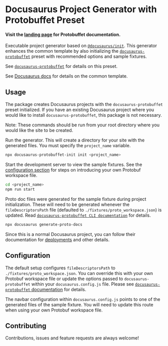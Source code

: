 # Docusaurus Project Generator with Protobuffet Preset

#### Visit the [landing page](https://protobuffet.com/) for Protobuffet documentation.

Executable project generator based on [`@docusaurus/init`](https://github.com/facebook/docusaurus/tree/master/packages/docusaurus-init). This generator enhances the common template by also initializing the [`docusaurus-protobuffet`](https://github.com/protobuffet/docusaurus-protobuffet/tree/master/packages/docusaurus-protobuffet) preset with recommended options and sample fixtures.

See [`docusaurus-protobuffet`](https://github.com/protobuffet/docusaurus-protobuffet/tree/master/packages/docusaurus-protobuffet#usage) for details on this preset.

See [Docusaurus docs](https://docusaurus.io/docs/next/installation#scaffold-project-website) for details on the common template.

## Usage

The package creates Docusaurus projects with the `docusaurus-protobuffet` preset initialized. If you have an existing Docusaurus project where you would like to install `docusaurus-protobuffet`, this package is not necessary.

Note: These commands should be run from your root directory where you would like the site to be created.

Run the generator. This will create a directory for your site with the generated files. You must specify the `project_name` variable.

```sh
npx docusaurus-protobuffet-init init <project_name>
```

Start the development server to view the sample fixtures. See the [configuration section](#configuration) for steps on introducing your own Protobuf workspace file.

```sh
cd <project_name>
npm run start
```

Proto doc files were generated for the sample fixture during project initialization. These will need to be generated whenever the `fileDescriptorsPath` file (defaulted to `./fixtures/proto_workspace.json`) is updated. Read [`docusaurus-protobuffet CLI documentation`](https://github.com/protobuffet/docusaurus-protobuffet/tree/master/packages/docusaurus-protobuffet#cli-commands) for details.

```sh
npx docusaurus generate-proto-docs
```

Since this is a normal Docusaurus project, you can follow their documentation for [deployments](https://docusaurus.io/docs/next/deployment) and other details.

## Configuration
The default setup configures `fileDescriptorsPath` to `./fixtures/proto_workspace.json`. You can override this with your own Protobuf workspace file or update the options passed to `docusaurus-protobuffet` within your `docusaurus.config.js` file. Please see [`docusaurus-protobuffet` documentation](https://github.com/protobuffet/docusaurus-protobuffet/tree/master/packages/docusaurus-protobuffet#configuration) for details.

The navbar configuration within `docusaurus.config.js` points to one of the generated files of the sample fixture. You will need to update this route when using your own Protobuf workspace file.

## Contributing

Contributions, issues and feature requests are always welcome!

